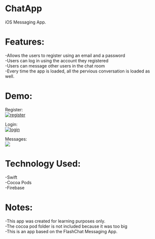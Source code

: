 # ChatApp
iOS Messaging App. <br/>

# Features:
-Allows the users to register using an email and a password <br/>
-Users can log in using the account they registered <br/>
-Users can message other users in the chat room <br/>
-Every time the app is loaded, all the pervious conversation is loaded as well.

# Demo:

Register: <br/>
<a href="https://media.giphy.com/media/TdEYdpr3emCODF6VHK/giphy.gif"><img src="https://media.giphy.com/media/TdEYdpr3emCODF6VHK/giphy.gif" title="register"/></a>

Login: <br/>
<a href="https://media.giphy.com/media/XcdoteTfYD7yKxaP5m/giphy.gif"><img src="https://media.giphy.com/media/XcdoteTfYD7yKxaP5m/giphy.gif" title="login"/></a>

Messages: <br/>
<a href="https://media.giphy.com/media/ZBb9QPdO8bbrRo6dkh/giphy.gif"><img src="https://media.giphy.com/media/ZBb9QPdO8bbrRo6dkh/giphy.gif"/></a>

# Technology Used:
-Swift <br/>
-Cocoa Pods <br/>
-Firebase <br/>

# Notes:
-This app was created for learning purposes only. <br/>
-The cocoa pod folder is not included because it was too big <br/>
-This is an app based on the FlashChat Messaging App. <br/>
